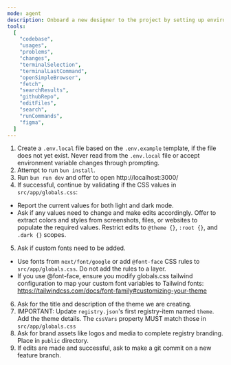 ```yaml
---
mode: agent
description: Onboard a new designer to the project by setting up environment, validating CSS, adding fonts, and updating theme registry.
tools:
  [
    "codebase",
    "usages",
    "problems",
    "changes",
    "terminalSelection",
    "terminalLastCommand",
    "openSimpleBrowser",
    "fetch",
    "searchResults",
    "githubRepo",
    "editFiles",
    "search",
    "runCommands",
    "figma",
  ]
---
```


1. Create a `.env.local` file based on the `.env.example` template, if the file does not yet exist. Never read from the `.env.local` file or accept environment variable changes through prompting.
2. Attempt to run `bun install`.
3. Run `bun run dev` and offer to open http://localhost:3000/
4. If successful, continue by validating if the CSS values in `src/app/globals.css`:

- Report the current values for both light and dark mode.
- Ask if any values need to change and make edits accordingly. Offer to extract colors and styles from screenshots, files, or websites to populate the required values. Restrict edits to `@theme {}`, `:root {}`, and `.dark {}` scopes.

5. Ask if custom fonts need to be added.

- Use fonts from `next/font/google` or add `@font-face` CSS rules to `src/app/globals.css`. Do not add the rules to a layer.
- If you use @font-face, ensure you modify globals.css tailwind configuration to map your custom font variables to Tailwind fonts: https://tailwindcss.com/docs/font-family#customizing-your-theme

6. Ask for the title and description of the theme we are creating.
7. IMPORTANT: Update `registry.json`'s first registry-item named `theme`. Add the theme details. The `cssVars` property MUST match those in `src/app/globals.css`
8. Ask for brand assets like logos and media to complete registry branding. Place in `public` directory.
9. If edits are made and successful, ask to make a git commit on a new feature branch.
